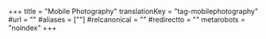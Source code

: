 +++
title = "Mobile Photography"
translationKey = "tag-mobilephotography"
#url = ""
#aliases = [""]
#relcanonical = ""
#redirectto = ""
metarobots = "noindex"
+++
